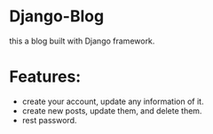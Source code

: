 # Django-Blog
this a blog built with Django framework.


# Features:
- create your account, update any information of it.
- create new posts, update them, and delete them.
- rest password.
